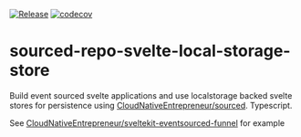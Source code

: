 [![Release](https://github.com/CloudNativeEntrepreneur/sourced-repo-svelte-local-storage-store/actions/workflows/release.yml/badge.svg)](https://github.com/CloudNativeEntrepreneur/sourced-repo-svelte-local-storage-store/actions/workflows/release.yml)
[![codecov](https://codecov.io/gh/CloudNativeEntrepreneur/sourced-repo-svelte-local-storage-store/branch/master/graph/badge.svg?token=Z7WitDlaQ2)](https://codecov.io/gh/CloudNativeEntrepreneur/sourced-repo-svelte-local-storage-store)
# sourced-repo-svelte-local-storage-store

Build event sourced svelte applications and use localstorage backed svelte stores for persistence using [CloudNativeEntrepreneur/sourced](https://github.com/CloudNativeEntrepreneur/sourced). Typescript.

See [CloudNativeEntrepreneur/sveltekit-eventsourced-funnel](https://github.com/CloudNativeEntrepreneur/sveltekit-eventsourced-funnel) for example
